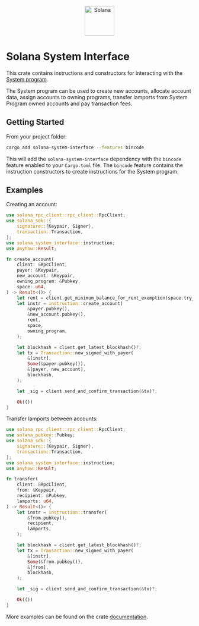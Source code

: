 <p align="center">
  <a href="https://solana.com">
    <img alt="Solana" src="https://github.com/user-attachments/assets/534af75d-6347-48dc-8943-129423b2ba63" height="80" />
  </a>
</p>

# Solana System Interface

This crate contains instructions and constructors for interacting with the [System program](https://solana.com/docs/core/programs#core-programs).

The System program can be used to create new accounts, allocate account data, assign accounts to owning programs, transfer lamports from System Program owned accounts and pay transaction fees.

## Getting Started

From your project folder:

```bash
cargo add solana-system-interface --features bincode
```

This will add the `solana-system-interface` dependency with the `bincode` feature enabled to your `Cargo.toml` file. The `bincode` feature contains the instruction constructors to create instructions for the System program.

## Examples

Creating an account:

```rust
use solana_rpc_client::rpc_client::RpcClient;
use solana_sdk::{
    signature::{Keypair, Signer},
    transaction::Transaction,
};
use solana_system_interface::instruction;
use anyhow::Result;

fn create_account(
    client: &RpcClient,
    payer: &Keypair,
    new_account: &Keypair,
    owning_program: &Pubkey,
    space: u64,
) -> Result<()> {
    let rent = client.get_minimum_balance_for_rent_exemption(space.try_into()?)?;
    let instr = instruction::create_account(
        &payer.pubkey(),
        &new_account.pubkey(),
        rent,
        space,
        owning_program,
    );

    let blockhash = client.get_latest_blockhash()?;
    let tx = Transaction::new_signed_with_payer(
        &[instr],
        Some(&payer.pubkey()),
        &[payer, new_account],
        blockhash,
    );

    let _sig = client.send_and_confirm_transaction(&tx)?;

    Ok(())
}
```

Transfer lamports between accounts:

```rust
use solana_rpc_client::rpc_client::RpcClient;
use solana_pubkey::Pubkey;
use solana_sdk::{
    signature::{Keypair, Signer},
    transaction::Transaction,
};
use solana_system_interface::instruction;
use anyhow::Result;

fn transfer(
    client: &RpcClient,
    from: &Keypair,
    recipient: &Pubkey,
    lamports: u64,
) -> Result<()> {
    let instr = instruction::transfer(
        &from.pubkey(),
        recipient,
        lamports,
    );

    let blockhash = client.get_latest_blockhash()?;
    let tx = Transaction::new_signed_with_payer(
        &[instr],
        Some(&from.pubkey()),
        &[from],
        blockhash,
    );

    let _sig = client.send_and_confirm_transaction(&tx)?;

    Ok(())
}
```

More examples can be found on the crate [documentation](https://docs.rs/solana-system-interface/latest/solana-system-interface/).
